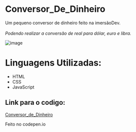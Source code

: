 # Conversor_De_Dinheiro
Um pequeno conversor de dinheiro feito na imersãoDev.
<br><br>
*Podendo realizar a conversão de real para dólar, euro e libra.*

![image](https://user-images.githubusercontent.com/79853847/115905112-04c5d880-a43c-11eb-9d36-e739a2d8a31f.png)

<h1>Linguagens Utilizadas:</h1>
<ul>
  <li>HTML</li>
  <li>CSS</li>
  <li>JavaScript</li>
</ul>

<h2>Link para o codigo:</h2>
<a href="https://codepen.io/gabrlcj/pen/QWdWGXR">Conversor_de_Dinheiro</a>
<p> Feito no codepen.io</p>

